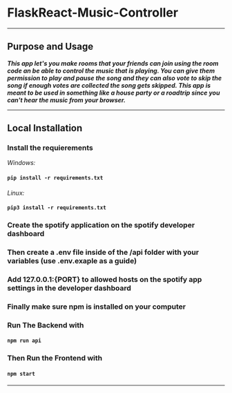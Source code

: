 # FlaskReact-Music-Controller

------------------------------------------------------------------------------------------------------------------------------------------------------------------

## Purpose and Usage

***This app let's you make rooms that your friends can join using the room code an be able to control the music that is playing. You can give them permission to play and pause the song and they can also vote to skip the song if enough votes are collected the song gets skipped. This app is meant to be used in something like a house party or a roadtrip since you can't hear the music from your browser.***

------------------------------------------------------------------------------------------------------------------------------------------------------------------

## Local Installation 

### Install the requierements 

*Windows:*

#### ```pip install -r requirements.txt```

*Linux:* 

#### ```pip3 install -r requirements.txt```

### Create the spotify application on the spotify developer dashboard
### Then create a .env file inside of the /api folder with your variables (use .env.exaple as a guide)
### Add 127.0.0.1:{PORT} to allowed hosts on the spotify app settings in the developer dashboard

### Finally make sure npm is installed on your computer

### Run The Backend with

#### ```npm run api```

### Then Run the Frontend with

#### ```npm start```

------------------------------------------------------------------------------------------------------------------------------------------------------------------
